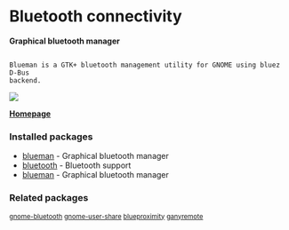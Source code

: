 # Bluetooth connectivity

__Graphical bluetooth manager__

```

Blueman is a GTK+ bluetooth management utility for GNOME using bluez D-Bus
backend.

```

![](https://screenshots.debian.net/thumbnail/blueman/)


 **[Homepage](https://github.com/blueman-project/blueman)**

### Installed packages

* [blueman](https://packages.debian.org/jessie/blueman) - Graphical bluetooth manager
* [bluetooth](https://packages.debian.org/jessie/bluetooth) - Bluetooth support
* [blueman](https://packages.debian.org/jessie/blueman) - Graphical bluetooth manager

### Related packages

<sub> [gnome-bluetooth](https://packages.debian.org/jessie/gnome-bluetooth) [gnome-user-share](https://packages.debian.org/jessie/gnome-user-share) [blueproximity](https://packages.debian.org/jessie/blueproximity) [ganyremote](https://packages.debian.org/jessie/ganyremote)  </sub>
